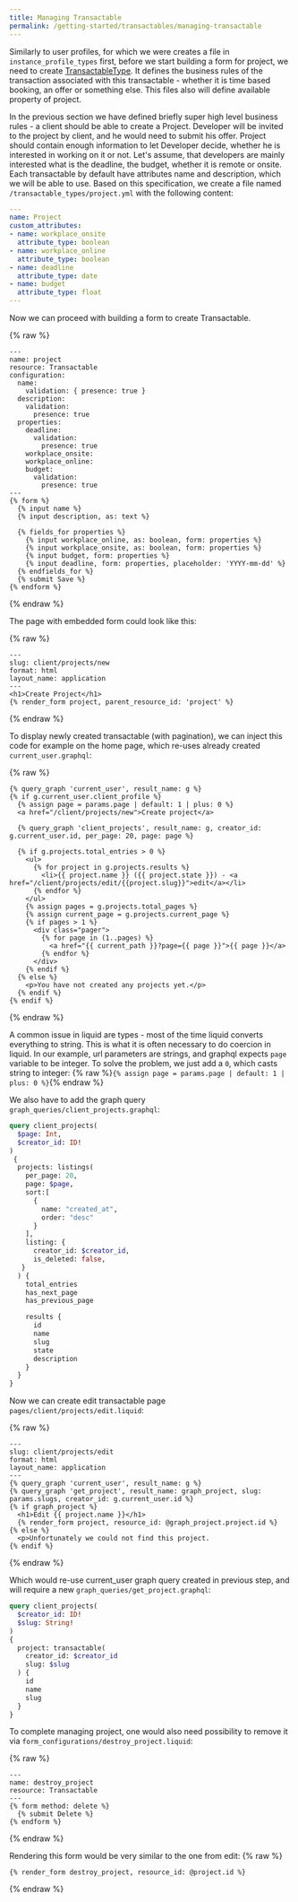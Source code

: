 ```yaml
---
title: Managing Transactable
permalink: /getting-started/transactables/managing-transactable
---
```

Similarly to user profiles, for which we were creates a file in `instance_profile_types` first, before we start building a form for project, we need to create [TransactableType](/reference/transactable-type). It defines the business rules of the transaction associated with this transactable - whether it is time based booking, an offer or something else. This files also will define available property of project.

In the previous section we have defined briefly super high level business rules - a client should be able to create a Project. Developer will be invited to the project by client, and he would need to submit his offer. Project should contain enough information to let Developer decide, whether he is interested in working on it or not. Let's assume, that developers are mainly interested what is the deadline, the budget, whether it is remote or onsite. Each transactable by default have attributes name and description, which we will be able to use. Based on this specification, we create a file named `/transactable_types/project.yml` with the following content:

```yaml
---
name: Project
custom_attributes:
- name: workplace_onsite
  attribute_type: boolean
- name: workplace_online
  attribute_type: boolean
- name: deadline
  attribute_type: date
- name: budget
  attribute_type: float
---
```
Now we can proceed with building a form to create Transactable.

{% raw %}
```liquid
---
name: project
resource: Transactable
configuration:
  name:
    validation: { presence: true }
  description:
    validation:
      presence: true
  properties:
    deadline:
      validation:
        presence: true
    workplace_onsite:
    workplace_online:
    budget:
      validation:
        presence: true
---
{% form %}
  {% input name %}
  {% input description, as: text %}

  {% fields_for properties %}
    {% input workplace_online, as: boolean, form: properties %}
    {% input workplace_onsite, as: boolean, form: properties %}
    {% input budget, form: properties %}
    {% input deadline, form: properties, placeholder: 'YYYY-mm-dd' %}
  {% endfields_for %}
  {% submit Save %}
{% endform %}
```
{% endraw %}

The page with embedded form could look like this:

{% raw %}
```liquid
---
slug: client/projects/new
format: html
layout_name: application
---
<h1>Create Project</h1>
{% render_form project, parent_resource_id: 'project' %}
```
{% endraw %}

To display newly created transactable (with pagination), we can inject this code for example on the home page, which re-uses already created `current_user.graphql`:

{% raw %}
```liquid
{% query_graph 'current_user', result_name: g %}
{% if g.current_user.client_profile %}
  {% assign page = params.page | default: 1 | plus: 0 %}
  <a href="/client/projects/new">Create project</a>

  {% query_graph 'client_projects', result_name: g, creator_id: g.current_user.id, per_page: 20, page: page %}

  {% if g.projects.total_entries > 0 %}
    <ul>
      {% for project in g.projects.results %}
        <li>{{ project.name }} ({{ project.state }}) - <a href="/client/projects/edit/{{project.slug}}">edit</a></li>
      {% endfor %}
    </ul>
    {% assign pages = g.projects.total_pages %}
    {% assign current_page = g.projects.current_page %}
    {% if pages > 1 %}
      <div class="pager">
        {% for page in (1..pages) %}
          <a href="{{ current_path }}?page={{ page }}">{{ page }}</a>
        {% endfor %}
      </div>
    {% endif %}
  {% else %}
    <p>You have not created any projects yet.</p>
  {% endif %}
{% endif %}
```
{% endraw %}

A common issue in liquid are types - most of the time liquid converts everything to string. This is what it is often necessary to do coercion in liquid. In our example, url  parameters are strings, and graphql expects `page` variable to be integer. To solve the problem, we just add a `0`, which casts string to integer:
{% raw %}`{% assign page = params.page | default: 1 | plus: 0 %}`{% endraw %}

We also have to add the graph query `graph_queries/client_projects.graphql`:
```graphql
query client_projects(
  $page: Int,
  $creator_id: ID!
)
 {
  projects: listings(
    per_page: 20,
    page: $page,
    sort:[
      {
        name: "created_at",
        order: "desc"
      }
    ],
    listing: {
      creator_id: $creator_id,
      is_deleted: false,
   }
  ) {
    total_entries
    has_next_page
    has_previous_page

    results {
      id
      name
      slug
      state
      description
    }
  }
}
```

Now we can create edit transactable page `pages/client/projects/edit.liquid`:

{% raw %}
```liquid
---
slug: client/projects/edit
format: html
layout_name: application
---
{% query_graph 'current_user', result_name: g %}
{% query_graph 'get_project', result_name: graph_project, slug: params.slugs, creator_id: g.current_user.id %}
{% if graph_project %}
  <h1>Edit {{ project.name }}</h1>
  {% render_form project, resource_id: @graph_project.project.id %}
{% else %}
  <p>Unfortunately we could not find this project.
{% endif %}
```
{% endraw %}

Which would re-use current_user graph query created in previous step, and will require a new `graph_queries/get_project.graphql`:

```graphql
query client_projects(
  $creator_id: ID!
  $slug: String!
)
{
  project: transactable(
    creator_id: $creator_id
    slug: $slug
  ) {
    id
    name
    slug
  }
}
```

To complete managing project, one would also need possibility to remove it via `form_configurations/destroy_project.liquid`:

{% raw %}
```liquid
---
name: destroy_project
resource: Transactable
---
{% form method: delete %}
  {% submit Delete %}
{% endform %}
```
{% endraw %}

Rendering this form would be very similar to the one from edit:
{% raw %}
```liquid
{% render_form destroy_project, resource_id: @project.id %}
```
{% endraw %}
